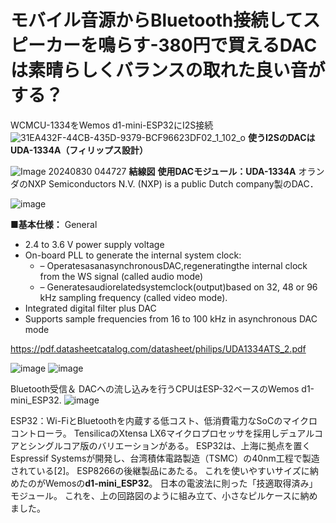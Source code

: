 # モバイル音源からBluetooth接続してスピーカーを鳴らす-380円で買えるDACは素晴らしくバランスの取れた良い音がする？

WCMCU-1334をWemos d1-mini-ESP32にI2S接続
![31EA432F-44CB-435D-9379-BCF96623DF02_1_102_o](https://github.com/user-attachments/assets/3bd2be1e-f6c2-48ec-915b-7ce60ffbe906)
**使うI2SのDACはUDA-1334A（フィリップス設計）**

![Image 20240830 044727](https://github.com/user-attachments/assets/0d998775-aa11-4b46-b49f-5936fc7d64e2)
**結線図**
**使用DACモジュール：UDA-1334A**
オランダのNXP Semiconductors N.V. (NXP) is a public Dutch company製のDAC．

![image](https://github.com/user-attachments/assets/4f22c76f-b9d8-426d-8e54-4471831496e3)

**■基本仕様：**
 General

- 2.4 to 3.6 V power supply voltage
- On-board PLL to generate the internal system clock:
  - –  OperatesasanasynchronousDAC,regeneratingthe internal clock from the WS signal (called audio mode)
  - –  Generatesaudiorelatedsystemclock(output)based on 32, 48 or 96 kHz sampling frequency (called video mode).
- Integrated digital filter plus DAC
- Supports sample frequencies from 16 to 100 kHz in
  asynchronous DAC mode

<https://pdf.datasheetcatalog.com/datasheet/philips/UDA1334ATS_2.pdf>

![image](https://github.com/user-attachments/assets/c5b5eaed-461f-4f55-83a9-7fdc72b332f0)
![image](https://github.com/user-attachments/assets/d69ac52e-e211-4a99-b40a-9d2901a48835)

Bluetooth受信＆   DACへの流し込みを行うCPUはESP-32ベースのWemos d1-mini_ESP32.
![image](https://github.com/user-attachments/assets/e307c5df-6b45-4bde-a2e0-47feb0ea97e7)

ESP32：Wi-FiとBluetoothを内蔵する低コスト、低消費電力なSoCのマイクロコントローラ。 TensilicaのXtensa LX6マイクロプロセッサを採用しデュアルコアとシングルコア版のバリエーションがある。 ESP32は、上海に拠点を置くEspressif Systemsが開発し、台湾積体電路製造（TSMC）の40nm工程で製造されている[2]。 ESP8266の後継製品にあたる。
これを使いやすいサイズに納めたのがWemosの**d1-mini_ESP32**。
日本の電波法に則った「技適取得済み」モジュール。
これを、上の回路図のように組み立て、小さなピルケースに納めました。
